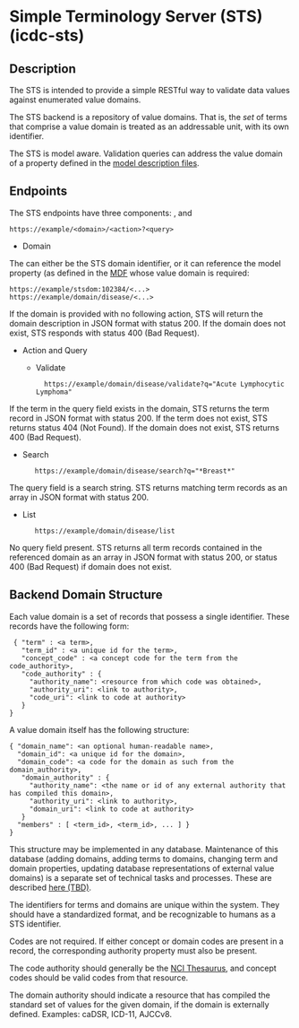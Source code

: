 # Simple Terminology Server (STS) (icdc-sts)

## Description

The STS is intended to provide a simple RESTful way to validate data values against enumerated value domains.

The STS backend is a repository of value domains. That is, the _set_ of terms that comprise a value domain is treated as an addressable unit, with its own identifier.

The STS is model aware. Validation queries can address the value domain of a property defined in the [model description files]().

## Endpoints

The STS endpoints have three components: <domain>, <action> and <query>

    https://example/<domain>/<action>?<query>

* Domain

The <domain> can either be the STS domain identifier, or it can reference the model property (as defined in the [MDF](mdflink) whose value domain is required:

    https://example/stsdom:102384/<...>
    https://example/domain/disease/<...>

If the domain is provided with no following action, STS will return the domain description in JSON format with status 200. If the domain does not exist, STS responds with status 400 (Bad Request).

* Action and Query

    * Validate

            https://example/domain/disease/validate?q="Acute Lymphocytic Lymphoma"

If the term in the query field exists in the domain, STS returns the term record in JSON format with status 200.
If the term does not exist, STS returns status 404 (Not Found). If the domain does not exist, STS returns 400 (Bad Request).

   * Search

            https://example/domain/disease/search?q="*Breast*"

The query field is a search string. STS returns matching term records as an array in JSON format with status 200.

   * List

            https://example/domain/disease/list

No query field present. STS returns all term records contained in the referenced domain as an array in JSON format with status 200, or status 400 (Bad Request) if domain does not exist.


## Backend Domain Structure

Each value domain is a set of records that possess a single identifier. These records have the following form:

     { "term" : <a term>,
       "term_id" : <a unique id for the term>,
       "concept_code" : <a concept code for the term from the code_authority>,
       "code_authority" : {
         "authority_name": <resource from which code was obtained>,
         "authority_uri": <link to authority>,
         "code_uri": <link to code at authority>
       }
    }

A value domain itself has the following structure:

    { "domain_name": <an optional human-readable name>,
      "domain_id": <a unique id for the domain>,
      "domain_code": <a code for the domain as such from the domain_authority>,
       "domain_authority" : {
         "authority_name": <the name or id of any external authority that has compiled this domain>,
         "authority_uri": <link to authority>,
         "domain_uri": <link to code at authority>
       }
      "members" : [ <term_id>, <term_id>, ... ] }
    }

This structure may be implemented in any database. Maintenance of this database (adding domains, adding terms to domains, changing term and domain properties, updating database representations of external value domains) is a separate set of technical tasks and processes. These are described [here (TBD)](TBD).

The identifiers for terms and domains are unique within the system. They should have a standardized format, and be recognizable to humans as a STS identifier.

Codes are not required. If either concept or domain codes are present in a record, the corresponding authority property must also be present.

The code authority should generally be the [NCI Thesaurus](https://ncit.nci.nih.gov), and concept codes should be valid codes from that resource.

The domain authority should indicate a resource that has compiled the standard set of values for the given domain, if the domain is externally defined. Examples: caDSR, ICD-11, AJCCv8.

